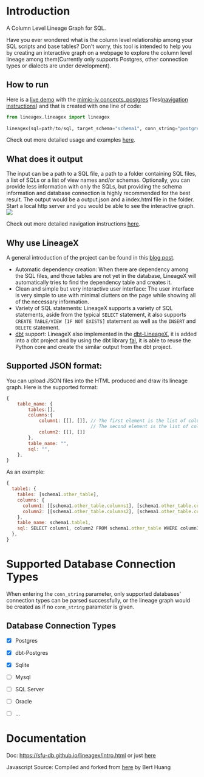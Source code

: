 # Introduction

A Column Level Lineage Graph for SQL.

Have you ever wondered what is the column level relationship among your SQL scripts and base tables? 
Don't worry, this tool is intended to help you by creating an interactive graph on a webpage to explore the 
column level lineage among them(Currently only supports Postgres, other connection types or dialects are under development).

## How to run
Here is a [live demo](https://zshandy.github.io/lineagex-demo/) with the [mimic-iv concepts_postgres](https://github.com/MIT-LCP/mimic-code/tree/main/mimic-iv/concepts_postgres) files([navigation instructions](https://sfu-db.github.io/lineagex/output.html#how-to-navigate-the-webpage)) and that is created with one line of code:

```python
from lineagex.lineagex import lineagex
  
lineagex(sql=path/to/sql, target_schema="schema1", conn_string="postgresql://username:password@server:port/database", search_path_schema="schema1, public")
```
Check out more detailed usage and examples [here](https://sfu-db.github.io/lineagex/api.html). 

## What does it output
The input can be a path to a SQL file, a path to a folder containing SQL files, a list of SQLs or a list of view names and/or schemas. Optionally, you can provide less information with only the SQLs, but providing the schema information and database connection is highly recommended for the best result.
The output would be a output.json and a index.html file in the folder. Start a local http server and you would be able to see the interactive graph.
<img src="https://raw.githubusercontent.com/sfu-db/lineagex/main/docs/example.gif"/>

Check out more detailed navigation instructions [here](https://sfu-db.github.io/lineagex/output.html#how-to-navigate-the-webpage).

## Why use LineageX
A general introduction of the project can be found in this [blog post](https://medium.com/@shz1/lineagex-the-python-library-for-your-lineage-needs-5e51b77a0032).
- Automatic dependency creation: When there are dependency among the SQL files, and those tables are not yet in the database, LineageX will automatically tries to find the dependency table and creates it.
- Clean and simple but very interactive user interface: The user interface is very simple to use with minimal clutters on the page while showing all of the necessary information.
- Variety of SQL statements: LineageX supports a variety of SQL statements, aside from the typical `SELECT` statement, it also supports `CREATE TABLE/VIEW [IF NOT EXISTS]` statement as well as the `INSERT` and `DELETE` statement.
- [dbt](https://docs.getdbt.com/) support: LineageX also implemented in the [dbt-LineageX](https://github.com/sfu-db/dbt-lineagex), it is added into a dbt project and by using the dbt library [fal](https://github.com/fal-ai/fal), it is able to reuse the Python core and create the similar output from the dbt project.

## Supported JSON format:
You can upload JSON files into the HTML produced and draw its lineage graph. Here is the supported format:
```javascript
{
    table_name: {
        tables:[],
        columns:{
            column1: [[], []], // The first element is the list of columns that contribute directly to column1, 
                               // The second element is the list of columns that are referenced, such as columns from WHERE/GROUP BY
            column2: [[], []]
        },
        table_name: "",
        sql: "",
    }, 
}
```
As an example:
```javascript
{
  table1: {
    tables: [schema1.other_table], 
    columns: {
      column1: [[schema1.other_table.columns1], [schema1.other_table.columns3]], 
      column2: [[schema1.other_table.columns2], [schema1.other_table.columns3]]
    }, 
    table_name: schema1.table1,
    sql: SELECT column1, column2 FROM schema1.other_table WHERE column3 IS NOT NULL;
  }, 
}
```

# Supported Database Connection Types
When entering the `conn_string` parameter, only supported databases' connection types can be parsed successfully, or the lineage graph would be created as if no `conn_string` parameter is given.

## Database Connection Types
- [x] Postgres
- [x] dbt-Postgres
- [x] Sqlite
- [ ] Mysql
- [ ] SQL Server
- [ ] Oracle
- [ ] ...


# Documentation
Doc: https://sfu-db.github.io/lineagex/intro.html or just [here](https://sfu-db.github.io/lineagex/intro.html)

Javascript Source: Compiled and forked from [here](https://github.com/Bert0324/lineage-dag) by Bert Huang